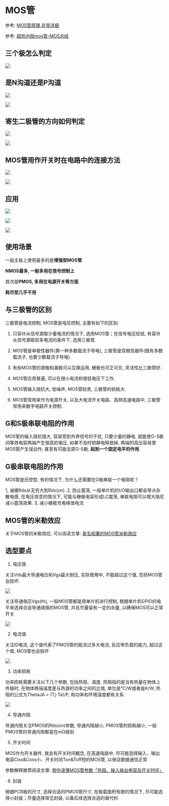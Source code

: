 # MOS管

参考: [MOS管原理,非常详细](https://wenku.baidu.com/view/fc0a7d2eccbff121dd3683b2.html)

参考: [超低内阻mos管-MOS总结](https://blog.csdn.net/weixin_32821257/article/details/112181812)

## 三个极怎么判定

![](images/三个极怎么判定.png)

## 是N沟道还是P沟道

![](images/N沟道.png)

![](images/P沟道.png)

## 寄生二极管的方向如何判定

![](images/寄生二极管的方向.png)

![](images/寄生二极管的方向1.png)

## MOS管用作开关时在电路中的连接方法

![](images/MOS管用作开关时在电路中的连接方法.png)

![](images/MOS管用作开关时在电路中的连接方法-反证.png)

## 应用

![](images/NMOS管应用-信号切换.png)

![](images/NMOS管应用-电压通断.png)

![](images/PMOS管应用-电压通断.png)

## 使用场景

一般主板上使用最多的是**增强型MOS管**

**NMOS最多, 一般多用在信号控制上**

其次是**PMOS, 多用在电源开关等方面**

**耗尽型几乎不用**

## 与三极管的区别

三极管是电流控制, MOS管是电压控制, 主要有如下的区别:

1. 只容许从信号源取少量电流的情况下, 选用MOS管；在信号电压较低, 有容许从信号源取较多电流的条件下, 选用三极管.

2. MOS管是单极性器件(靠一种多数载流子导电), 三极管是双极性器件(既有多数载流子, 也要少数载流子导电).

3. 有些MOS管的源极和漏极可以互换运用, 栅极也可正可负, 灵活性比三极管好.

4. MOS管应用普遍, 可以在很小电流和很低电压下工作.

5. MOS管输入阻抗大, 低噪声, MOS管较贵, 三极管的损耗大.

6. MOS管常用来作为电源开关, 以及大电流开关电路、高频高速电路中, 三极管常用来数字电路开关控制.

## G和S极串联电阻的作用

MOS管的输入阻抗很大, 容易受到外界信号的干扰, 只要少量的静电, 就能使G-S极间等效电容两端产生很高的电压, 如果不及时把静电释放掉, 两端的高压容易使MOS管产生误动作, 甚至有可能击穿G-S极, **起到一个固定电平的作用**.

## G极串联电阻的作用

MOS管是压控型, 有的情况下, 为什么还需要在G极串联一个电阻呢？

1, 减缓Rds从无穷大到Rds(on).
2, 防止震荡, 一般单片机的I/O输出口都会带点杂散电感, 在电压突变的情况下, 可能与栅极电容形成LC震荡, 串联电阻可以增大阻尼减小震荡效果.  3, 减小栅极充电峰值电流

## MOS管的米勒效应

关于MOS管的米勒效应, 可以阅读文章: [臭名昭著的MOS管米勒效应](https://www.eet-china.com/mp/a39546.html)

## 选型要点

1. 电压值

关注Vds最大导通电压和Vgs最大耐压, 实际使用中, 不能超过这个值, 否则MOS管会损坏.

![](images/ds-gs-voltage.png)

关注导通电压Vgs(th), 一般MOS管都是用单片机进行控制, 根据单片机GPIO的电平来选择合适导通阈值的MOS管, 并且尽量留有一定的余量, 以确保MOS可以正常开关

![](images/gs-threshould-toltage.png)

2. 电流值

关注ID电流, 这个值代表了PMOS管的能流过多大电流, 反应带负载的能力, 超过这个值, MOS管也会损坏

![](images/mos-current.png)

3. 功率损耗

功率损耗需要关注以下几个参数, 包括热阻、温度. 热阻指的是当有热量在物体上传输时, 在物体两端温度差与热源的功率之间的比值, 单位是℃/W或者是K/W, 热阻的公式为ThetaJA = (Tj-Ta)/P, 和功率和环境温度都有关系

![](images/mos-power-loss.png)

4. 导通内阻

导通内阻关注PMOS的Rds(on)参数, 导通内阻越小, PMOS管的损耗越小, 一般PMOS管的导通内阻都是在mΩ级别

5. 开关时间

MOS作为开关器件, 就会有开关时间概念, 在高速电路中, 尽可能选择输入、输出电容Ciss&Coss小、开关时间Ton&Toff短的MOS管, 以保证数据通信正常

参数解释推荐阅读文章: [带你读懂MOS管参数「热阻、输入输出电容及开关时间」](https://www.eet-china.com/mp/a22541.html)

6. 封装

根据PCB板的尺寸, 选择合适的PMOS管尺寸, 在板载面积有限的情况下, 尽可能选择小封装；尽量选择常见封装, 以备后续选择合适的替代料
